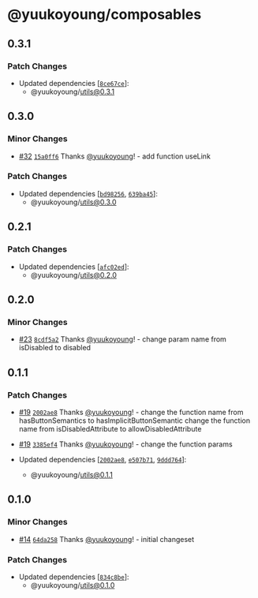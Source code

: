 # @yuukoyoung/composables

## 0.3.1

### Patch Changes

- Updated dependencies [[`8ce67ce`](https://github.com/yuukoyoung/yuuko-design/commit/8ce67cec0892e8bb78918ff277886f92a0110fb2)]:
  - @yuukoyoung/utils@0.3.1

## 0.3.0

### Minor Changes

- [#32](https://github.com/yuukoyoung/yuuko-design/pull/32) [`15a0ff6`](https://github.com/yuukoyoung/yuuko-design/commit/15a0ff6c957ed0d496d59e8af6981abfa3046270) Thanks [@yuukoyoung](https://github.com/yuukoyoung)! - add function useLink

### Patch Changes

- Updated dependencies [[`bd98256`](https://github.com/yuukoyoung/yuuko-design/commit/bd98256f8b81b115bd9d0fabac98c34c130f12d9), [`639ba45`](https://github.com/yuukoyoung/yuuko-design/commit/639ba45eaabadd62f6e19f883763225f0977570b)]:
  - @yuukoyoung/utils@0.3.0

## 0.2.1

### Patch Changes

- Updated dependencies [[`afc02ed`](https://github.com/yuukoyoung/yuuko-design/commit/afc02edc0b624ee073a0a6603a5cf8d954aa7725)]:
  - @yuukoyoung/utils@0.2.0

## 0.2.0

### Minor Changes

- [#23](https://github.com/yuukoyoung/yuuko-design/pull/23) [`8cdf5a2`](https://github.com/yuukoyoung/yuuko-design/commit/8cdf5a27481df2be1994a6a84443bf23affe88e0) Thanks [@yuukoyoung](https://github.com/yuukoyoung)! - change param name from isDisabled to disabled

## 0.1.1

### Patch Changes

- [#19](https://github.com/yuukoyoung/yuuko-design/pull/19) [`2002ae8`](https://github.com/yuukoyoung/yuuko-design/commit/2002ae815f34610630940ebf91ba03b93dbf7c94) Thanks [@yuukoyoung](https://github.com/yuukoyoung)! - change the function name from hasButtonSemantics to hasImplicitButtonSemantic
  change the function name from isDisabledAttribute to allowDisabledAttribute

- [#19](https://github.com/yuukoyoung/yuuko-design/pull/19) [`3385ef4`](https://github.com/yuukoyoung/yuuko-design/commit/3385ef4f2b7f37eb3cc7cb6b6bdaa30bded92719) Thanks [@yuukoyoung](https://github.com/yuukoyoung)! - change the function params

- Updated dependencies [[`2002ae8`](https://github.com/yuukoyoung/yuuko-design/commit/2002ae815f34610630940ebf91ba03b93dbf7c94), [`e507b71`](https://github.com/yuukoyoung/yuuko-design/commit/e507b71dc49b3651280f1c78348913acabd1108b), [`9ddd764`](https://github.com/yuukoyoung/yuuko-design/commit/9ddd764b522de71c09a7d4590b11e1f9e38dd311)]:
  - @yuukoyoung/utils@0.1.1

## 0.1.0

### Minor Changes

- [#14](https://github.com/yuukoyoung/yuuko-design/pull/14) [`64da258`](https://github.com/yuukoyoung/yuuko-design/commit/64da25853711117e79bb324d4b04e11de2d64b7d) Thanks [@yuukoyoung](https://github.com/yuukoyoung)! - initial changeset

### Patch Changes

- Updated dependencies [[`834c8be`](https://github.com/yuukoyoung/yuuko-design/commit/834c8be97e516807e690ff86b2a2eb5672ab9c2c)]:
  - @yuukoyoung/utils@0.1.0
